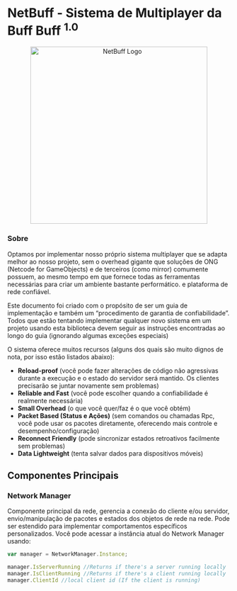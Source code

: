 # **NetBuff - Sistema de Multiplayer da Buff Buff** <sup>1.0<sup> 

<p align="center">
  <a href="https://buff-buff-studios.itch.io">
    <img src="https://github.com/buff-buff-studio/NetworkLib/assets/17664054/74449a77-3e4c-4ee7-9998-46708cbba555" width="400" alt="NetBuff Logo">
  </a>
</p>

### Sobre
Optamos por implementar nosso próprio sistema multiplayer que se adapta melhor ao nosso projeto, sem o overhead gigante que soluções de ONG (Netcode for GameObjects) e de terceiros (como mirror) comumente possuem, ao mesmo tempo em que fornece todas as ferramentas necessárias para criar um ambiente bastante performático. e plataforma de rede confiável.

Este documento foi criado com o propósito de ser um guia de implementação e também um “procedimento de garantia de confiabilidade”. Todos que estão tentando implementar qualquer novo sistema em um projeto usando esta biblioteca devem seguir as instruções encontradas ao longo do guia (ignorando algumas exceções especiais)

O sistema oferece muitos recursos (alguns dos quais são muito dignos de nota, por isso estão listados abaixo):

- **Reload-proof** (você pode fazer alterações de código não agressivas durante a execução e o estado do servidor será mantido. Os clientes precisarão se juntar novamente sem problemas)
- **Reliable and Fast** (você pode escolher quando a confiabilidade é realmente necessária)
- **Small Overhead** (o que você quer/faz é o que você obtém)
- **Packet Based (Status e Ações)** (sem comandos ou chamadas Rpc, você pode usar os pacotes diretamente, oferecendo mais controle e desempenho/configuração)
- **Reconnect Friendly** (pode sincronizar estados retroativos facilmente sem problemas)
- **Data Lightweight** (tenta salvar dados para dispositivos móveis)


## **Componentes Principais**

### **Network Manager**

Componente principal da rede, gerencia a conexão do cliente e/ou servidor, envio/manipulação de pacotes e estados dos objetos de rede na rede. Pode ser estendido para implementar comportamentos específicos personalizados. Você pode acessar a instância atual do Network Manager usando:
```js
var manager = NetworkManager.Instance;

manager.IsServerRunning //Returns if there's a server running locally
manager.IsClientRunning //Returns if there's a client running locally
manager.ClientId //local client id (If the client is running)
```
